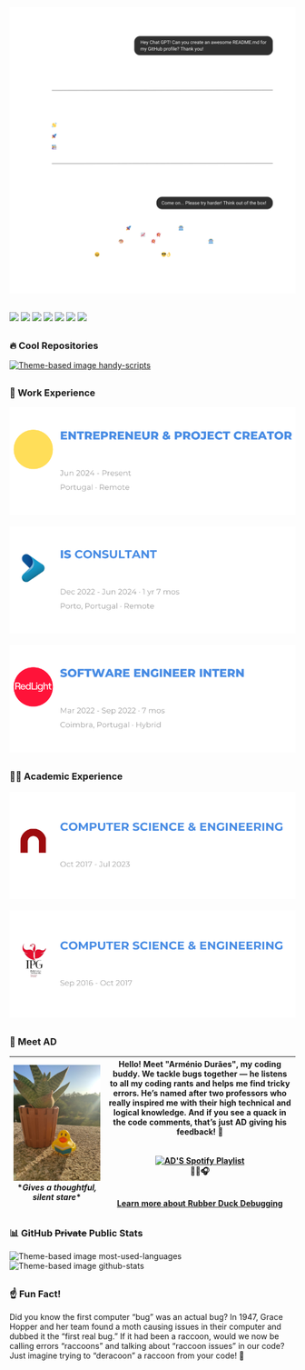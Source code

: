 <picture>
    <source media="(prefers-color-scheme: dark)" srcset="images/gpt_dark.png">
    <source media="(prefers-color-scheme: light)" srcset="images/gpt_light.png">
    <img alt="Theme-based image" src="images/gpt_dark.png">
</picture>

##

<div>
    <a href="https://www.youtube.com/@dmribeiro.9?sub_confirmation=true" target="_blank"><img src="https://img.shields.io/badge/YouTube-FF0000?style=for-the-badge&logo=youtube&logoColor=white" target="_blank"></a>
    <a href="https://instagram.com/danielribeiro.9" target="_blank"><img src="https://img.shields.io/badge/-Instagram-%23E4405F?style=for-the-badge&logo=instagram&logoColor=white" target="_blank"></a>
    <a href="https://www.twitch.tv/codingrib" target="_blank"><img src="https://img.shields.io/badge/Twitch-%239146FF.svg?style=for-the-badge&logo=Twitch&logoColor=white" target="_blank"></a> 
    <a href="https://x.com/DMRibeiro_/" target="_blank"><img src="https://img.shields.io/badge/X-%23000000.svg?style=for-the-badge&logo=X&logoColor=white" target="_blank"></a>
    <a href="https://www.linkedin.com/in/dmoreiraribeiro/" target="_blank"><img src="https://img.shields.io/badge/linkedin-%230077B5.svg?&style=for-the-badge&logo=linkedin&logoColor=white" target="_blank"></a>
    <a href = "mailto:mr.dmribeiro@gmail.com"><img src="https://img.shields.io/badge/-Gmail-%23333?style=for-the-badge&logo=gmail&logoColor=white" target="_blank"></a>
    <a href="https://www.daniel-ribeiro.com/" target="_blank"><img src="https://img.shields.io/badge/daniel--ribeiro.com-8D6748?style=for-the-badge" target="_blank"></a>
    
    
</div>

##

### 🔥 Cool Repositories

<a href="https://github.com/danielmribeiro/handy-scripts">
    <picture>
        <source media="(prefers-color-scheme: dark)" srcset="https://github-readme-stats.vercel.app/api/pin?username=danielmribeiro&repo=handy-scripts&title_color=488ce4&icon_color=9f9f9f&text_color=9f9f9f&border_color=9f9f9f&theme=transparent">
        <source media="(prefers-color-scheme: light)" srcset="https://github-readme-stats.vercel.app/api/pin?username=danielmribeiro&repo=handy-scripts&title_color=488ce4&icon_color=9f9f9f&text_color=9f9f9f&border_color=9f9f9f&theme=transparent">
        <img alt="Theme-based image handy-scripts" src="https://github-readme-stats.vercel.app/api/pin?username=danielmribeiro&repo=handy-scripts&title_color=488ce4&icon_color=9f9f9f&text_color=9f9f9f&border_color=9f9f9f&theme=transparent">
    </picture>
</a>

##

### 💼 Work Experience

<a href="https://daniel-ribeiro.com/" style="display: block;">
    <picture>
        <source media="(prefers-color-scheme: dark)" srcset="images/entrepreneur_dark.svg">
        <source media="(prefers-color-scheme: light)" srcset="images/entrepreneur_light.svg">
        <img alt="Theme-based image" src="images/entrepreneur_dark.svg">
    </picture>
</a>

<br>

<a href="https://www.itsector.pt/" style="display: block;">
    <picture>
        <source media="(prefers-color-scheme: dark)" srcset="images/itsector_dark.svg">
        <source media="(prefers-color-scheme: light)" srcset="images/itsector_light.svg">
        <img alt="Theme-based image" src="images/itsector_dark.svg">
    </picture>
</a>

<br>

<a href="https://www.redlight.dev/" style="display: block;">
    <picture>
        <source media="(prefers-color-scheme: dark)" srcset="images/redlight_dark.svg">
        <source media="(prefers-color-scheme: light)" srcset="images/redlight_light.svg">
        <img alt="Theme-based image" src="images/redlight_dark.svg">
    </picture>
</a>

##

### 🧑‍🎓 Academic Experience

<a href="https://www.isec.pt/" style="display: block;">
    <picture>
        <source media="(prefers-color-scheme: dark)" srcset="images/isec_dark.svg">
        <source media="(prefers-color-scheme: light)" srcset="images/isec_light.svg">
        <img alt="Theme-based image" src="images/isec_dark.svg">
    </picture>
</a>

<br>

<a href="https://politecnicoguarda.pt/" style="display: block;">
    <picture>
        <source media="(prefers-color-scheme: dark)" srcset="images/ipg_dark.svg">
        <source media="(prefers-color-scheme: light)" srcset="images/ipg_light.svg">
        <img alt="Theme-based image" src="images/ipg_dark.svg">
    </picture>
</a>

##

### 🦆 Meet AD

| ![Rubberduck](images/rubberduck.jpg) <br> \**Gives a thoughtful, silent stare*\* | Hello! Meet "Arménio Durães", my coding buddy. We tackle bugs together — he listens to all my coding rants and helps me find tricky errors. He’s named after two professors who really inspired me with their high technical and logical knowledge. And if you see a quack in the code comments, that’s just AD giving his feedback! 🦆 <br> <br> <br> <a href="https://open.spotify.com/playlist/48RttvOcYG5VgAj6RrT2eu?utm_source=generator" target="_blank"><img src="https://img.shields.io/badge/AD%27s%20Code%20Jams-1ED760?style=for-the-badge&logo=spotify&logoColor=white" alt="AD'S Spotify Playlist" /></a><br>🦆🎶🎧 <br> <br> <br> [Learn more about Rubber Duck Debugging](https://rubberduckdebugging.com/)|
|--------------------------------------|----------------------------------------------------------------------------------------------------------------------------------------------------|

##

### 📊 GitHub ~~Private~~ Public Stats

<picture>
    <source media="(prefers-color-scheme: dark)" srcset="https://github-readme-stats.vercel.app/api/top-langs/?username=danielmribeiro&layout=donut-vertical&title_color=488ce4&text_color=9f9f9f&theme=transparent&hide_border=true">
    <source media="(prefers-color-scheme: light)" srcset="https://github-readme-stats.vercel.app/api/top-langs/?username=danielmribeiro&layout=donut-vertical&title_color=488ce4&text_color=9f9f9f&theme=transparent&hide_border=true">
    <img alt="Theme-based image most-used-languages" src="https://github-readme-stats.vercel.app/api/top-langs/?username=danielmribeiro&layout=donut-vertical&title_color=488ce4&text_color=9f9f9f&theme=transparent&hide_border=true">
</picture>

<picture>
    <source media="(prefers-color-scheme: dark)" srcset="https://github-readme-stats.vercel.app/api?username=danielmribeiro&show_icons=true&title_color=488ce4&icon_color=9f9f9f&text_color=9f9f9f&theme=transparent&hide_border=true&show=reviews,discussions_started,discussions_answered,prs_merged,prs_merged_percentage">
    <source media="(prefers-color-scheme: light)" srcset="https://github-readme-stats.vercel.app/api?username=danielmribeiro&show_icons=true&title_color=488ce4&icon_color=9f9f9f&text_color=9f9f9f&theme=transparent&hide_border=true&show=reviews,discussions_started,discussions_answered,prs_merged,prs_merged_percentage">
    <img alt="Theme-based image github-stats" src="https://github-readme-stats.vercel.app/api?username=danielmribeiro&show_icons=true&title_color=488ce4&icon_color=9f9f9f&text_color=9f9f9f&theme=transparent&hide_border=true&show=reviews,discussions_started,discussions_answered,prs_merged,prs_merged_percentage">
</picture>

##

### ☝️ Fun Fact!

Did you know the first computer “bug” was an actual bug? In 1947, Grace Hopper and her team found a moth causing issues in their computer and dubbed it the “first real bug.”
If it had been a raccoon, would we now be calling errors “raccoons” and talking about “raccoon issues” in our code?
Just imagine trying to “deracoon” a raccoon from your code! 🦝
